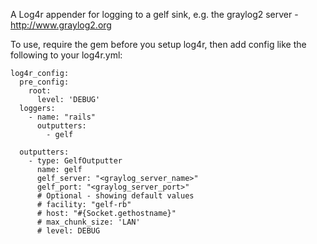 A Log4r appender for logging to a gelf sink, e.g. the graylog2 server - http://www.graylog2.org

To use, require the gem before you setup log4r, then add config like the following to your log4r.yml:

    log4r_config:
      pre_config:
        root:
          level: 'DEBUG'
      loggers:
        - name: "rails"
          outputters:
            - gelf

      outputters:
        - type: GelfOutputter
          name: gelf
          gelf_server: "<graylog_server_name>"
          gelf_port: "<graylog_server_port>"
          # Optional - showing default values
          # facility: "gelf-rb"
          # host: "#{Socket.gethostname}"
          # max_chunk_size: 'LAN'
          # level: DEBUG

